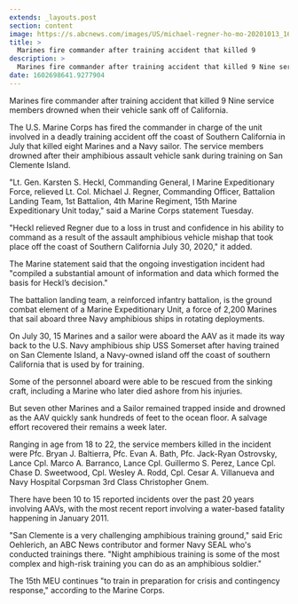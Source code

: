 ```yaml
--- 
extends: _layouts.post 
section: content 
image: https://s.abcnews.com/images/US/michael-regner-ho-mo-20201013_1602642390178_hpMain_16x9_992.jpg 
title: > 
  Marines fire commander after training accident that killed 9 
description: > 
  Marines fire commander after training accident that killed 9 Nine service members drowned when their vehicle sank off of California.The U.S. Marine Corps has fired the commander in charge of the unit involved in a deadly training accident off the coast of Southern California in July that killed eight Marines and a Navy sailor.The service members drowned after their amphibious assault vehicle sank during training on San Clemente Island."San Clemente is a very challenging amphibious training ground," said Eric Oehlerich, an ABC News contributor and former Navy SEAL who's conducted trainings there."Night amphibious training is some of the most complex and high-risk training you can do as an amphibious soldier." 
date: 1602698641.9277904 
--- 
```

Marines fire commander after training accident that killed 9 Nine service members drowned when their vehicle sank off of California.

The U.S. Marine Corps has fired the commander in charge of the unit involved in a deadly training accident off the coast of Southern California in July that killed eight Marines and a Navy sailor. The service members drowned after their amphibious assault vehicle sank during training on San Clemente Island.

"Lt. Gen. Karsten S. Heckl, Commanding General, I Marine Expeditionary Force, relieved Lt. Col. Michael J. Regner, Commanding Officer, Battalion Landing Team, 1st Battalion, 4th Marine Regiment, 15th Marine Expeditionary Unit today," said a Marine Corps statement Tuesday.

"Heckl relieved Regner due to a loss in trust and confidence in his ability to command as a result of the assault amphibious vehicle mishap that took place off the coast of Southern California July 30, 2020," it added.

The Marine statement said that the ongoing investigation incident had "compiled a substantial amount of information and data which formed the basis for Heckl’s decision."

The battalion landing team, a reinforced infantry battalion, is the ground combat element of a Marine Expeditionary Unit, a force of 2,200 Marines that sail aboard three Navy amphibious ships in rotating deployments.

On July 30, 15 Marines and a sailor were aboard the AAV as it made its way back to the U.S. Navy amphibious ship USS Somerset after having trained on San Clemente Island, a Navy-owned island off the coast of southern California that is used by for training.

Some of the personnel aboard were able to be rescued from the sinking craft, including a Marine who later died ashore from his injuries.

But seven other Marines and a Sailor remained trapped inside and drowned as the AAV quickly sank hundreds of feet to the ocean floor. A salvage effort recovered their remains a week later.

Ranging in age from 18 to 22, the service members killed in the incident were Pfc. Bryan J. Baltierra, Pfc. Evan A. Bath, Pfc. Jack-Ryan Ostrovsky, Lance Cpl. Marco A. Barranco, Lance Cpl. Guillermo S. Perez, Lance Cpl. Chase D. Sweetwood, Cpl. Wesley A. Rodd, Cpl. Cesar A. Villanueva and Navy Hospital Corpsman 3rd Class Christopher Gnem.

There have been 10 to 15 reported incidents over the past 20 years involving AAVs, with the most recent report involving a water-based fatality happening in January 2011.

"San Clemente is a very challenging amphibious training ground," said Eric Oehlerich, an ABC News contributor and former Navy SEAL who's conducted trainings there. "Night amphibious training is some of the most complex and high-risk training you can do as an amphibious soldier."

The 15th MEU continues "to train in preparation for crisis and contingency response," according to the Marine Corps.